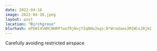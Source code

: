 ```yaml
---
date: 2022-04-16
image: 2022-04-16.jpeg
layout: post
location: "Birchgrove"
blurhash: ePEWI4%NM|NHRP?wofRjW=jYIqNHoJogs:D*WrodaeoJM{WCoJRjkC
---
```


Carefully avoiding restricted airspace
